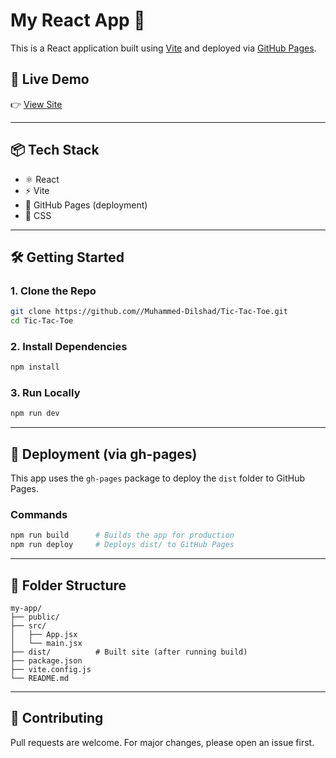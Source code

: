 # My React App 🚀

This is a React application built using [Vite](https://vitejs.dev/) and deployed via [GitHub Pages](https://pages.github.com/).

## 🔗 Live Demo

👉 [View Site](https://muhammed-dilshad.github.io/Tic-Tac-Toe/)

---

## 📦 Tech Stack

- ⚛️ React
- ⚡ Vite
- 📁 GitHub Pages (deployment)
- 🎨 CSS

---

## 🛠️ Getting Started

### 1. Clone the Repo

```bash
git clone https://github.com//Muhammed-Dilshad/Tic-Tac-Toe.git
cd Tic-Tac-Toe
```

### 2. Install Dependencies

```bash
npm install
```

### 3. Run Locally

```bash
npm run dev
```

---

## 🚀 Deployment (via gh-pages)

This app uses the `gh-pages` package to deploy the `dist` folder to GitHub Pages.

### Commands

```bash
npm run build      # Builds the app for production
npm run deploy     # Deploys dist/ to GitHub Pages
```

---

## 📁 Folder Structure

```
my-app/
├── public/
├── src/
│   ├── App.jsx
│   └── main.jsx
├── dist/          # Built site (after running build)
├── package.json
├── vite.config.js
└── README.md
```

---

## 🤝 Contributing

Pull requests are welcome. For major changes, please open an issue first.
